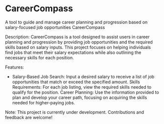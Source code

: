 # CareerCompass
A tool to guide and manage career planning and progression based on salary-focused job opportunities
CareerCompass

Description:
CareerCompass is a tool designed to assist users in career planning and progression by providing job opportunities and the required skills based on salary inputs. This project focuses on helping individuals find jobs that meet their salary expectations while also outlining the necessary skills for each position.

Features:
- Salary-Based Job Search: Input a desired salary to receive a list of job opportunities that match or exceed the specified amount.
Skills Requirements: For each job listing, view the required skills needed to qualify for the position.
Career Planning: Use the information provided to plan and develop your career path, focusing on acquiring the skills needed for higher-paying jobs.

Note: This project is currently under development. Contributions and feedback are welcome!
